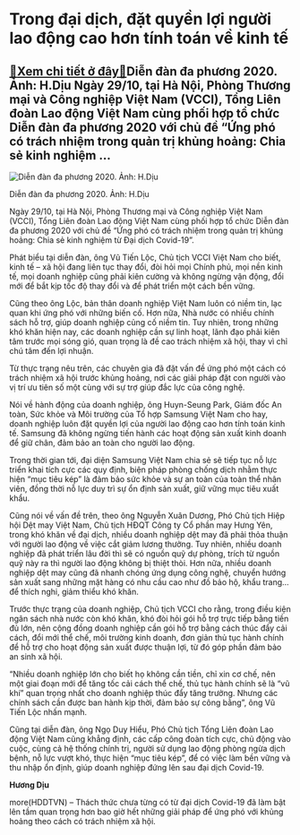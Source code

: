 Trong đại dịch, đặt quyền lợi người lao động cao hơn tính toán về kinh tế
=========================================================================

[:gift:Xem chi tiết ở đây:gift:](https://hddtvn.com/trong-dai-dich-dat-quyen-loi-nguoi-lao-dong-cao-hon-tinh-toan-ve-kinh-te/)Diễn đàn đa phương 2020. Ảnh: H.Dịu Ngày 29/10, tại Hà Nội, Phòng Thương mại và Công nghiệp Việt Nam (VCCI), Tổng Liên đoàn Lao động Việt Nam cùng phối hợp tổ chức Diễn đàn đa phương 2020 với chủ đề “Ứng phó có trách nhiệm trong quản trị khủng hoảng: Chia sẻ kinh nghiệm …
--------------------------------------------------------------------------------------------------------------------------------------------------------------------------------------------------------------------------------------------------------------------------------





![Diễn đàn đa phương 2020. Ảnh: H.Dịu](https://hddtvn.com/wp-content/uploads/2021/01/IMG_3485.jpg "Diễn đàn đa phương 2020. Ảnh: H.Dịu")


Diễn đàn đa phương 2020. Ảnh: H.Dịu



Ngày 29/10, tại Hà Nội, Phòng Thương mại và Công nghiệp Việt Nam (VCCI), Tổng Liên đoàn Lao động Việt Nam cùng phối hợp tổ chức Diễn đàn đa phương 2020 với chủ đề “Ứng phó có trách nhiệm trong quản trị khủng hoảng: Chia sẻ kinh nghiệm từ Đại dịch Covid-19”.


Phát biểu tại diễn đàn, ông Vũ Tiến Lộc, Chủ tịch VCCI Việt Nam cho biết, kinh tế – xã hội đang liên tục thay đổi, đòi hỏi mọi Chính phủ, mọi nền kinh tế, mọi doanh nghiệp cũng phải kiên cường và không ngừng vận động, đổi mới để bắt kịp tốc độ thay đổi và để phát triển một cách bền vững.


Cũng theo ông Lộc, bản thân doanh nghiệp Việt Nam luôn có niềm tin, lạc quan khi ứng phó với những biến cố. Hơn nữa, Nhà nước có nhiều chính sách hỗ trợ, giúp doanh nghiệp củng cố niềm tin. Tuy nhiên, trong những khó khăn hiện nay, các doanh nghiệp cần sự linh hoạt, lãnh đạo phải kiên tâm trước mọi sóng gió, quan trọng là đề cao trách nhiệm xã hội, thay vì chỉ chú tâm đến lợi nhuận.


Từ thực trạng nêu trên, các chuyên gia đã đặt vấn đề ứng phó một cách có trách nhiệm xã hội trước khủng hoảng, nơi các giải pháp đặt con người vào vị trí ưu tiên số một cùng với sự trợ giúp đắc lực của công nghệ.


Nói về hành động của doanh nghiệp, ông Huyn-Seung Park, Giám đốc An toàn, Sức khỏe và Môi trường của Tổ hợp Samsung Việt Nam cho hay, doanh nghiệp luôn đặt quyền lợi của người lao động cao hơn tính toán kinh tế. Samsung đã không ngừng tiến hành các hoạt động sản xuất kinh doanh để giữ chân, đảm bảo an toàn cho người lao động.


Trong thời gian tới, đại diện Samsung Việt Nam chia sẻ sẽ tiếp tục nỗ lực triển khai tích cực các quy định, biện pháp phòng chống dịch nhằm thực hiện “mục tiêu kép” là đảm bảo sức khỏe và sự an toàn của toàn thể nhân viên, đồng thời nỗ lực duy trì sự ổn định sản xuất, giữ vững mục tiêu xuất khẩu.


Cũng nói về vấn đề trên, theo ông Nguyễn Xuân Dương, Phó Chủ tịch Hiệp hội Dệt may Việt Nam, Chủ tịch HĐQT Công ty Cổ phần may Hưng Yên, trong khó khăn về đại dịch, nhiều doanh nghiệp dệt may đã phải thỏa thuận với người lao động về việc cắt giảm lương thưởng. Tuy nhiên, nhiều doanh nghiệp đã phát triển lâu đời thì sẽ có nguồn quỹ dự phòng, trích từ nguồn quỹ này ra thì người lao động không bị thiệt thòi. Hơn nữa, nhiều doanh nghiệp dệt may cũng đã nhanh chóng ứng dụng công nghệ, chuyển hướng sản xuất sang những mặt hàng có nhu cầu cao như đồ bảo hộ, khẩu trang… để thích nghi, giảm thiểu khó khăn.


Trước thực trạng của doanh nghiệp, Chủ tịch VCCI cho rằng, trong điều kiện ngân sách nhà nước còn khó khăn, khó đòi hỏi gói hỗ trợ trực tiếp bằng tiền đủ lớn, nên cộng đồng doanh nghiệp cần gói hỗ trợ bằng cách thúc đẩy cải cách, đổi mới thể chế, môi trường kinh doanh, đơn giản thủ tục hành chính để hỗ trợ cho hoạt động sản xuất được thuận lợi, từ đó góp phần đảm bảo an sinh xã hội.


“Nhiều doanh nghiệp lớn cho biết họ không cần tiền, chỉ xin cơ chế, nên một giai đoạn mới để tăng tốc cải cách thể chế, thủ tục hành chính sẽ là “vũ khí” quan trọng nhất cho doanh nghiệp thúc đẩy tăng trưởng. Nhưng các chính sách cần được ban hành kịp thời, đảm bảo sự công bằng”, ông Vũ Tiến Lộc nhấn mạnh.


Cũng tại diễn đàn, ông Ngọ Duy Hiểu, Phó Chủ tịch Tổng Liên đoàn Lao động Việt Nam cũng khẳng định, các cấp công đoàn tích cực, chủ động vào cuộc, cùng cả hệ thống chính trị, người sử dụng lao động phòng ngừa dịch bệnh, nỗ lực vượt khó, thực hiện “mục tiêu kép”, để có việc làm bền vững và thu nhập ổn định, giúp doanh nghiệp đứng lên sau đại dịch Covid-19.




**Hương Dịu**



more(HDDTVN) – Thách thức chưa từng có từ đại dịch Covid-19 đã làm bật lên tầm quan trọng hơn bao giờ hết những giải pháp để ứng phó với khủng hoảng theo cách có trách nhiệm xã hội.


